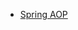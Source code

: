 * [Spring AOP](https://docs.spring.io/spring-framework/docs/5.1.9.RELEASE/spring-framework-reference/core.html#aop)
